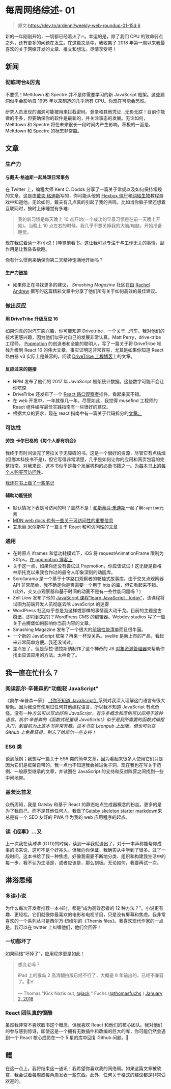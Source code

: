 # 每周网络综述- 01

> 原文:[https://dev.to/ardennl/weekly-web-roundup-01-15d 6](https://dev.to/ardennl/weekly-web-roundup---01-15d6)

新的一年刚刚开始，一切都已经着火了🔥。幸运的是，除了我们 CPU 的致命弱点之外，还有更多的问题在发生。在这篇文章中，我收集了 2018 年第一周以来我最喜欢的关于网络开发的文章、推文和想法。尽情享受吧！

## 新闻

### 彻底垮台&厉鬼

不要慌！Meltdown 和 Spectre 并不是你需要学习的新 JavaScript 框架。这些漏洞似乎会影响自 1995 年以来制造的几乎所有 CPU。你现在可能会恐慌。

研究人员发现的漏洞可能被用来拦截密码、登录和其他凭证...无影无踪！目前你能做的不多，但要确保你的软件是最新的，并关注事态的发展。无论如何，Meltdown 和 Spectre 将在未来很长一段时间内产生影响。积极的一面是，Meltdown 和 Spectre 的标志非常酷。

## 文章

### 生产力

#### 与戴夫·格迪斯一起处理日常事务

在 Twitter 上，编程大师 Kent C. Dodds 分享了一篇关于常规以及如何保持常规的文章。这是由[戴夫·格迪斯](https://twitter.com/geddski)写的，你可能从他的 [Flexbox 僵尸](https://flexboxzombies.com/p/flexbox-zombies)和[网格生物](https://gridcritters.com/p/gridcritters)教程游戏中知道他。无论如何，戴夫有几点真的引起了我的共鸣，比如当你脑子里还想着互联网时，按时上床睡觉有多难:

> 我的新习惯是每天晚上 10 点开始(一个成功的早晨习惯是在前一天晚上开始)。当晚上 10 点左右的时候，我几乎不想关掉我的大脑/电脑，开始准备睡觉。

现在我试着读一本(小说！)睡觉前看书。这让我可以专注于与工作无关的事情，副作用是让我昏昏欲睡。

你有什么惯例来确保你第二天精神饱满地开始吗？

#### 生产力链接

*   如果你正在寻找更多的建议， *Smashing Magazine* 社区在[由](https://www.smashingmagazine.com/2017/12/community-productivity-tips-tricks/) [Rachel Andrew](https://www.smashingmagazine.com/author/rachel-andrew/) 撰写的这篇精彩文章中分享了他们所有关于如何高效的最佳建议。

### 做出反应

#### 用 DriveTribe 升级反应 16

如果你真的对汽车感兴趣，你可能知道 Drivetribe，一个关于...汽车。我对他们的技术更感兴趣，因为他们似乎对自己的发展非常认真。Matt Perry，drive-tribe 工程师， [Popmotion](https://popmotion.io) 的创造者和全能的聪明人，写了一篇关于将 DriveTribe 堆栈升级到 React 16 的伟大文章，事实证明这非常容易，尤其是如果你知道 React 路由器 v3 实际上是兼容的。阅读 [DriveTribe 工程博客](https://medium.com/drivetribe-engineering/an-unravelling-tale-of-performance-bonus-round-react-16-f98455fdabe6)上的文章。

#### 反应过来的链接

*   NPM 发布了他们的 2017 年 JavaScript 框架统计数据。这些数字可能不会让你吃惊
*   DriveTribe 还发布了一个 [React 路口观察者](https://github.com/drivetribe/react-intersection)插件。看起来真不错。
*   在 web 开发中，一年就像几十年。尽管如此，我觉得 musefind 工程师的 React 组件编写最佳实践指南有一些很好的建议。
*   根据大众的要求，现在 react 指南中有一篇关于代码拆分的[文章。](https://reactjs.org/docs/code-splitting.html)

### 可达性

#### 劳拉·卡尔巴格的《每个人都有机会》

我终于有时间读完了劳拉关于无障碍的书。这是一个很好的资源，尽管它有点枯燥(但哪本科技书不是)，但它写得非常清楚，几乎是如何让你的应用和网页包容的完整指南。对我来说，这本书似乎是每个发展机构的必备书籍之一。[为每本书上的每个人购买可访问性](https://abookapart.com/products/accessibility-for-everyone)。

[我还在书上做了一些笔记](https://github.com/aderaaij/book-notes/blob/master/accessibility-for-everyone--laura-kalbag/index.md)

#### 辅助功能链接

*   默认情况下表是可访问的吗？显然不是！[和斯蒂芬·朱迪斯](https://www.stefanjudis.com/today-i-learned/the-for-accessibility-required-caption-element-in-html-tables/)一起了解`caption`元素
*   [MDN web docs 也有一些关于可访问性的重要信息](https://developer.mozilla.org/en-US/docs/Learn/Accessibility)
*   [艾米丽·米尔斯](https://twitter.com/ermmears)写了一篇关于 React 和可访问性的[文章](https://medium.com/@emilymears/getting-started-with-web-accessibility-in-react-9e591fdb0d52)

### 通用

*   在跨原点 iframes 和低功耗模式下，iOS 将 requestAnimationFrame 限制为 30fps。[在 popmotion 博客上](https://popmotion.io/blog/20180401-when-ios-throttles-requestanimationframe/)
*   关于这一点，如果你还没有尝试过 Popmotion，你应该试试！这无疑是自格林斯托克以来我合作过的最令人印象深刻的动画库。
*   Scrollarama 是一个基于十字路口观察者的卷轴式故事库。由于交叉点观察器 API 非常简单，我不确定你是否需要一个用于 htis 的库，但它看起来不错。(此外，交叉点观察器和基于时间的动画不是有一些性能问题吗？)
*   Zell Liew 发布了他的 [JavaScript 课程“learn JavaScript . today”](https://learnjavascript.today/)，该课程将试图为前端开发人员彻底去除 JavaScript 的迷雾
*   WordPress 社区似乎总是为这样或那样的事情而大动干戈。目前的主题是古腾堡，即将到来的(？WordPress CMS 的编辑器。Webdev studios 写了一篇关于古腾堡如何影响你当前内容的文章。
*   Smashing Magazine 发布了一个很大的[前端性能清单](https://www.smashingmagazine.com/2018/01/front-end-performance-checklist-2018-pdf-pages/)而且很牛逼。
*   一个新的 JavaScript 框架？再来一杯没关系。svelite 是新上市的产品，看起来非常简单方便。我还没试过。
*   差点忘了，但是莎拉·德拉斯纳制作了这个神奇的 JS [对象资源管理器](https://sdras.github.io/object-explorer/)来帮助你找出应该应用的方法。太神奇了。

## 我一直在忙什么？

### 阅读凯尔·辛普森的“功能轻 JavaScript”

《凯尔·辛普森一家》 [【你不知道 JavaScript】](https://github.com/getify/You-Dont-Know-JS)系列对我深入理解这门语言有很大帮助。因为我没有使用过任何其他编程语言，所以我不知道 JavaScript 有点奇怪。没有一种*方法可以写出好的 JavaScript，有许多概念和范例可以应用于这种语言。凯尔·辛普森的《函数式轻量级 JavaScript》似乎是我所需要的函数式编程入门，到目前为止这本书非常有趣。这本书在 Leanpub 上出版，但也可以在 Github 上免费获得。别忘了给凯尔一些支持！*

### ES6 类

谈到范例；我想写一篇关于 ES6 类的简单文章，因为看起来很多人使用它们只是因为它们是框架自带的。我一点也不知道我会掉进兔子洞，现在我也在写关于范例、一般原型继承的文章，并试图在 JavaScript 的支持和反对阵营之间找到一些中间地带。

### 盖茨比首发

众所周知，我是 Gatsby 和基于 React 的静态站点生成器概念的粉丝。更多的是为了我自己，而不是其他任何人，我做了[Gatsby skeleton starter markdown](https://github.com/aderaaij/gatsby-starter-skeleton-markdown)来总是有一个 SEO 友好的 PWA 作为我的 web 应用程序的起点。

### 读《成事》...又

上一次我在读*成事* (GTD)的时候，读到一半我就退出了，对于一本声称能帮你成事的书来说，这可不是个好兆头。但我向你保证，我确实从中学到了很多。过了一段时间，这本书给了我一种焦虑，好像我需要不断地分类、组织和构建我生活中的每一步。我不认为生活是，或者应该是，那么刻板。无论如何，我要再试一次。

## 淋浴思绪

### 多读小说

为什么每次开发者推荐一本书时，都是“成为高效忍者的 12 种方法？”。小说更有趣、更轻松。它们就像你最喜欢的电影和电视节目，只是没有屏幕和焦虑。我非常喜欢的一个系列丛书是西尔万·纽维尔的《Themis files》。我喜欢现代作家的一点是，我可以在 twitter 上纠缠他们，他们会回答！

### 一切都坏了

如果网络“坏掉了”，应用程序更是如此！

> 想变老吗？
> 
> iPad 上的猴岛 2 高清翻拍版已经不行了，大概是 8 年前出的，已经不兼容了。🏴☠️
> 
> — Thomas "Kick Nazis out, [@jack](https://dev.to/jack) " Fuchs ([@thomasfuchs](https://dev.to/thomasfuchs) ) [January 2, 2018](https://twitter.com/thomasfuchs/status/948003372795342849?ref_src=twsrc%5Etfw)

### React 团队真的很酷

虽然我非常不喜欢脸书这个概念，但我喜欢 React 和他们的核心团队。我对他们的参与感到惊讶，即使这是一个拥有无数插件和改编的巨大的库，你可能仍然会遇到一个 React 核心成员在一个 5 星的库中回复 Github 问题。👏

## 鳍

在这一点上，我将结束这一通讯！我希望你喜欢我的网络周。如果这篇文章被欣赏，我会试着每周或每两周发表一些东西。此外，任何关于格式的建议都是非常受欢迎的。
